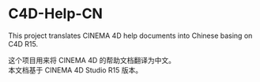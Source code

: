 # C4D-Help-CN
This project translates CINEMA 4D help documents into Chinese basing on C4D R15.  
  
这个项目用来将 CINEMA 4D 的帮助文档翻译为中文。  
本文档基于 CINEMA 4D Studio R15 版本。